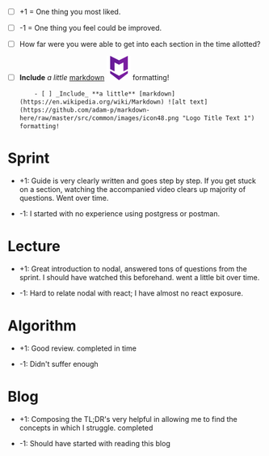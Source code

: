 - [ ] +1 = One thing you most liked.
- [ ] -1 = One thing you feel could be improved.
- [ ] How far were you were able to get into each section in the time allotted?
- [ ] **Include** _a little_ [markdown](https://en.wikipedia.org/wiki/Markdown) ![alt text](https://github.com/adam-p/markdown-here/raw/master/src/common/images/icon48.png "Logo Title Text 1") formatting!

          - [ ] _Include_ **a little** [markdown](https://en.wikipedia.org/wiki/Markdown) ![alt text](https://github.com/adam-p/markdown-here/raw/master/src/common/images/icon48.png "Logo Title Text 1") formatting!

# Sprint
  + +1: Guide is very clearly written and goes step by step. If you get stuck on a section, watching the accompanied video clears up majority of questions.  Went over time.

  + -1: I started with no experience using postgress or postman.


# Lecture
  + +1: Great introduction to nodal, answered tons of questions from the sprint.  I should have watched this beforehand.  went a little bit over time.

  + -1: Hard to relate nodal with react; I have almost no react exposure.


# Algorithm
  + +1: Good review. completed in time

  + -1: Didn't suffer enough


# Blog
  + +1:  Composing the TL;DR's very helpful in allowing me to find the concepts in which I struggle.  completed

  + -1: Should have started with reading this blog
